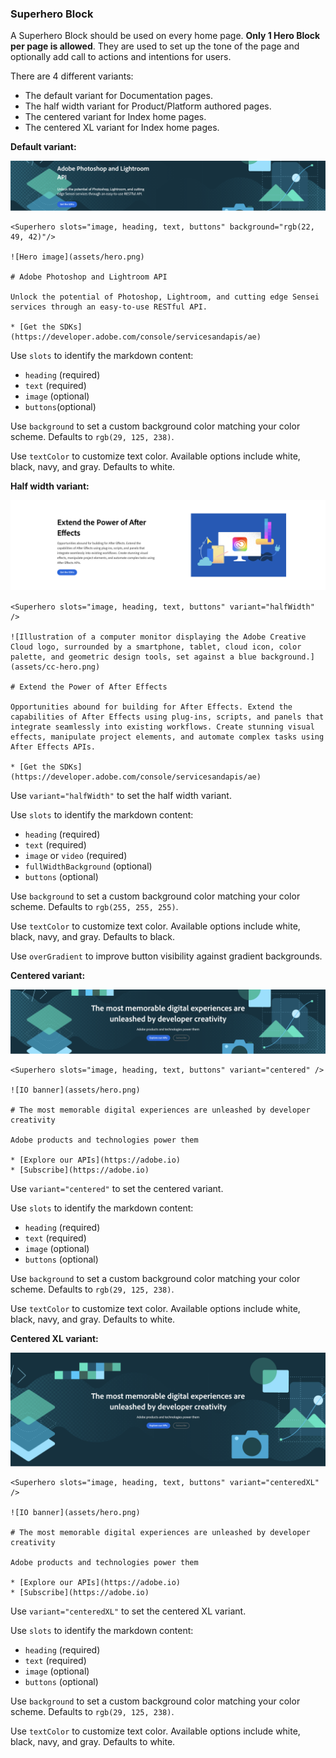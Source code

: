 
### Superhero Block

A Superhero Block should be used on every home page. **Only 1 Hero Block per page is allowed**.
They are used to set up the tone of the page and optionally add call to actions and intentions for users.

There are 4 different variants:

- The default variant for Documentation pages.
- The half width variant for Product/Platform authored pages.
- The centered variant for Index home pages.
- The centered XL variant for Index home pages.

**Default variant:**

![superhero default](superhero-default.png)

```
<Superhero slots="image, heading, text, buttons" background="rgb(22, 49, 42)"/>

![Hero image](assets/hero.png)

# Adobe Photoshop and Lightroom API

Unlock the potential of Photoshop, Lightroom, and cutting edge Sensei services through an easy-to-use RESTful API.

* [Get the SDKs](https://developer.adobe.com/console/servicesandapis/ae)
```

Use `slots` to identify the markdown content:

- `heading` (required)
- `text` (required)
- `image` (optional)
- `buttons`(optional) 

Use `background` to set a custom background color matching your color scheme. Defaults to `rgb(29, 125, 238)`.

Use `textColor` to customize text color. Available options include white, black, navy, and gray. Defaults to white.

**Half width variant:**

![superhero half width](superhero-half-width.png)

```
<Superhero slots="image, heading, text, buttons" variant="halfWidth" />

![Illustration of a computer monitor displaying the Adobe Creative Cloud logo, surrounded by a smartphone, tablet, cloud icon, color palette, and geometric design tools, set against a blue background.](assets/cc-hero.png)

# Extend the Power of After Effects

Opportunities abound for building for After Effects. Extend the capabilities of After Effects using plug-ins, scripts, and panels that integrate seamlessly into existing workflows. Create stunning visual effects, manipulate project elements, and automate complex tasks using After Effects APIs.

* [Get the SDKs](https://developer.adobe.com/console/servicesandapis/ae)
```

Use `variant="halfWidth"` to set the half width variant.

Use `slots` to identify the markdown content:

- `heading` (required)
- `text` (required)
- `image` or `video` (required)
- `fullWidthBackground` (optional)
- `buttons` (optional)

Use `background` to set a custom background color matching your color scheme. Defaults to `rgb(255, 255, 255)`.

Use `textColor` to customize text color. Available options include white, black, navy, and gray. Defaults to black.

Use `overGradient` to improve button visibility against gradient backgrounds.

**Centered variant:**

![superhero centered](superhero-centered.png)

```
<Superhero slots="image, heading, text, buttons" variant="centered" />

![IO banner](assets/hero.png)

# The most memorable digital experiences are unleashed by developer creativity

Adobe products and technologies power them

* [Explore our APIs](https://adobe.io)
* [Subscribe](https://adobe.io)
```

Use `variant="centered"` to set the centered variant.

Use `slots` to identify the markdown content:

- `heading` (required)
- `text` (required)
- `image` (optional)
- `buttons` (optional)

Use `background` to set a custom background color matching your color scheme. Defaults to `rgb(29, 125, 238)`.

Use `textColor` to customize text color. Available options include white, black, navy, and gray. Defaults to white.

**Centered XL variant:**

![superhero centered xl](superhero-centered-xl.png)

```
<Superhero slots="image, heading, text, buttons" variant="centeredXL" />

![IO banner](assets/hero.png)

# The most memorable digital experiences are unleashed by developer creativity

Adobe products and technologies power them

* [Explore our APIs](https://adobe.io)
* [Subscribe](https://adobe.io)
```

Use `variant="centeredXL"` to set the centered XL variant.

Use `slots` to identify the markdown content:

- `heading` (required)
- `text` (required)
- `image` (optional)
- `buttons` (optional)

Use `background` to set a custom background color matching your color scheme. Defaults to `rgb(29, 125, 238)`.

Use `textColor` to customize text color. Available options include white, black, navy, and gray. Defaults to white.
